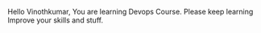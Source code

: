 Hello Vinothkumar, You are learning Devops Course.
Please keep learning
Improve your skills and stuff.
